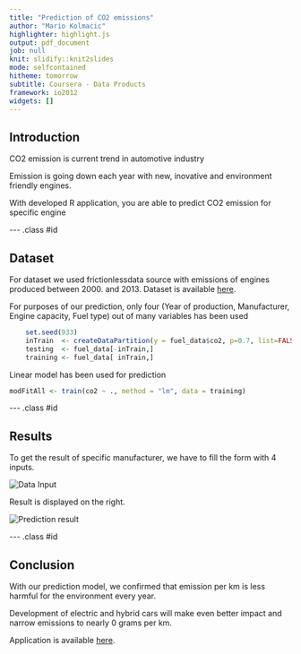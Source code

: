 ```yaml
---
title: "Prediction of CO2 emissions"
author: "Mario Kolmacic"
highlighter: highlight.js
output: pdf_document
job: null
knit: slidify::knit2slides
mode: selfcontained
hitheme: tomorrow
subtitle: Coursera - Data Products
framework: io2012
widgets: []
---
```


## Introduction


CO2 emission is current trend in automotive industry

Emission is going down each year with new, inovative and environment friendly engines.

With developed R application, you are able to predict CO2 emission for specific engine

--- .class #id

## Dataset

For dataset we used frictionlessdata source with emissions of engines produced between 2000. and 2013. Dataset is available [here](http://data.okfn.org/data/amercader/car-fuel-and-emissions).

For purposes of our prediction, only four (Year of production, Manufacturer, Engine capacity, Fuel type) out of many variables has been used

```r
    set.seed(933)
    inTrain  <- createDataPartition(y = fuel_data$co2, p=0.7, list=FALSE)
    testing  <- fuel_data[-inTrain,]
    training <- fuel_data[ inTrain,]
```

Linear model has been used for prediction

```r
modFitAll <- train(co2 ~ ., method = "lm", data = training)
```

--- .class #id

## Results

To get the result of specific manufacturer, we have to fill the form with 4 inputs.

![Data Input](/assets/img/Capture1.png)

Result is displayed on the right.

![Prediction result](/assets/img/Capture2.png)

--- .class #id

## Conclusion

With our prediction model, we confirmed that emission per km is less harmful for the environment every year.

Development of electric and hybrid cars will make even better impact and narrow emissions to nearly 0 grams per km.

Application is available [here](https://markolmac.shinyapps.io/data_products_project/).
